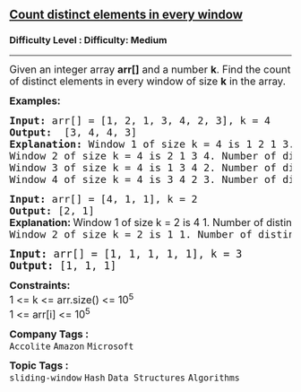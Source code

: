 <h2><a href="https://www.geeksforgeeks.org/problems/count-distinct-elements-in-every-window/1">Count distinct elements in every window</a></h2><h3>Difficulty Level : Difficulty: Medium</h3><hr><div class="problems_problem_content__Xm_eO"><p><span style="font-size: 18px;">Given an integer array <strong>arr[]</strong>&nbsp;and a number <strong>k</strong>. Find the count of distinct elements in every window of size <strong>k</strong> in the array.</span></p>
<p><strong><span style="font-size: 18px;">Examples:</span></strong></p>
<pre><strong><span style="font-size: 18px;">Input:</span></strong><span style="font-size: 18px;"> arr[] = [1, 2, 1, 3, 4, 2, 3], k = 4
<strong>Output:  </strong>[3, 4, 4, 3]<strong>
Explanation: </strong>Window 1 of size k = 4 is 1 2 1 3. Number of distinct elements in this window are 3.&nbsp;
Window 2 of size k = 4 is 2 1 3 4. </span><span style="font-size: 18px;">Number of distinct elements in this window are 4.</span>
<span style="font-size: 18px;">Window 3&nbsp;of size k = 4 is&nbsp;1 3 4 2.&nbsp;</span><span style="font-size: 18px;">Number of distinct elements in this window are 4.</span>
<span style="font-size: 18px;">Window 4&nbsp;of size k = 4 is&nbsp;</span><span style="font-size: 18px;">3 4 2 3. Number of distinct elements in this window are 3.</span>
</pre>
<pre><strong><span style="font-size: 18px;">Input: </span></strong><span style="font-size: 18px;">arr[] = [4, 1, 1], k = 2
<strong>Output: </strong>[2, 1]<br><strong style="font-family: -apple-system, BlinkMacSystemFont, 'Segoe UI', Roboto, Oxygen, Ubuntu, Cantarell, 'Open Sans', 'Helvetica Neue', sans-serif;">Explanation: </strong><span style="font-family: -apple-system, BlinkMacSystemFont, 'Segoe UI', Roboto, Oxygen, Ubuntu, Cantarell, 'Open Sans', 'Helvetica Neue', sans-serif;">Window 1 of size k = 2 is 4 1. Number of distinct elements in this window are 2. <br></span>Window 2 of size k = 2 is 1 1. <span style="font-size: 18px;">Number of distinct elements in this window is 1. </span></span></pre>
<pre><span style="font-size: 14pt;"><strong>Input: </strong>arr[] = [1, 1, 1, 1, 1], k = 3
<strong>Output: </strong>[1, 1, 1]</span></pre>
<p><span style="font-size: 18px;"><strong>Constraints:</strong></span><br><span style="font-size: 18px;">1 &lt;= k &lt;= arr.size() &lt;= 10<sup>5</sup></span><br><span style="font-size: 18px;">1 &lt;= arr[i] &lt;= 10<sup>5</sup></span></p></div><p><span style=font-size:18px><strong>Company Tags : </strong><br><code>Accolite</code>&nbsp;<code>Amazon</code>&nbsp;<code>Microsoft</code>&nbsp;<br><p><span style=font-size:18px><strong>Topic Tags : </strong><br><code>sliding-window</code>&nbsp;<code>Hash</code>&nbsp;<code>Data Structures</code>&nbsp;<code>Algorithms</code>&nbsp;

